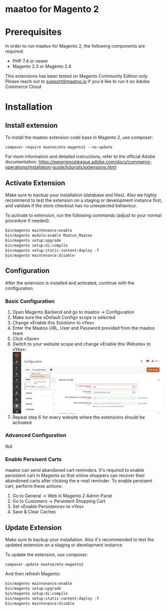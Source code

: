 # maatoo for Magento 2

# Prerequisites

In order to run maatoo for Magento 2, the following components are required:
* PHP 7.4 or newer
* Magento 2.3 or Magento 2.4

This extensions has been tested on Magento Community Edition only. Please reach out to [support@maatoo.io](mailto:support@maatoo.io) if you'd like to run it on Adobe Commerce Cloud

# Installation

##  Install extension

To install the maatoo extension code base in Magento 2, use composer:
```
composer require maatoo/mto-magento2 --no-update
```

For more information and detailed instructions, refer to the official Adobe documentation:
https://experienceleague.adobe.com/docs/commerce-operations/installation-guide/tutorials/extensions.html

## Activate Extension 

Make sure to backup your installation (database and files). Also we highly recommend to test the extension on a staging or development instance first, and validate if the store checkout has no unexpected behaviour.

To activate to extension, run the following commands (adjust to your normal procedure if needed):

```
bin/magento maintenance:enable
bin/magento module:enable Maatoo_Maatoo
bin/magento setup:upgrade
bin/magento setup:di:compile
bin/magento setup:static-content:deploy -f
bin/magento maintenance:disable
```

## Configuration
After the extension is installed and activated, continue with the configuration.

### Basic Configuration
1. Open Magento Backend and go to maatoo -> Configuration
2. Make sure the «Default Config» scope is selected
3. Change «Enable this Solution» to «Yes»
4. Enter the Maatoo URL, User and Password provided from the maatoo team
5. Click «Save»
6. Switch to your website scope and change «Enable this Website» to «Yes»: ![Enable Website](docs/enable_website.png "Enable Website") 
7. Repeat step 6 for every website where the extensions should be activated

### Advanced Configuration
tbd

### Enable Persisent Carts
maatoo can send abandoned cart reminders. It's required to enable persistent cart in Magento so that online shoppers can recover their abandoned carts after clicking the e-mail reminder.
To enable persisent cart, perform these actions:
1. Go to General -> Web in Magento 2 Admin Panel
2. Go to Customers -> Persistent Shopping Cart
3. Set «Enable Persistence» to «Yes»
4. Save & Clear Caches

## Update Extension

Make sure to backup your installation. Also it's recommended to test the updated extension on a staging or development instance.

To update the extension, use composer:

```
composer update maatoo/mto-magento2
```

And then refresh Magento:
```
bin/magento maintenance:enable
bin/magento setup:upgrade
bin/magento setup:di:compile
bin/magento setup:static-content:deploy -f
bin/magento maintenance:disable
```
